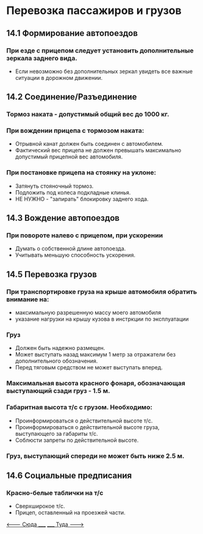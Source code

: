 # Перевозка пассажиров и грузов
## 14.1 Формирование автопоездов
### При езде с прицепом следует установить дополнительные зеркала заднего вида.
+ Если невозможно без дополнительных зеркал увидеть все важные ситуации в дорожном движении.

## 14.2 Соединение/Разъединение
### Тормоз наката - __допустимый общий вес до 1000 кг__.
### При вождении прицепа с тормозом наката:
+ Отрывной канат должен быть соединен с автомобилем.
+ Фактический вес прицепа не должен превышать максимально допустимый прицепной вес автомобиля.

### При постановке прицепа на стоянку на уклоне:
+ Затянуть стояночный тормоз.
+ Подложить под колеса подкладные клинья.
+ НЕ НУЖНО - "запирать" блокировку заднего хода.

## 14.3 Вождение автопоездов
### При повороте налево с прицепом, при ускорении
+ Думать о собственной длине автопоезда.
+ Учитывать меньшую способность ускорения.

## 14.5 Перевозка грузов
### При транспортировке груза на крыше автомобиля обратить внимание на:

+ максимальную разрешенную массу моего автомобиля
+ указание нагрузки на крышу кузова в инстркции по эксплуатации

### Груз
+ Должен быть надежно размещен.
+ Может выступать назад максимум 1 метр за отражатели без дополнительного обозначения. 
+ Перед тяговым средством не может выступать вперед.
### __Максимальная высота красного фонаря__, обозначающая выступающий сзади груз - __1.5 м__.

### Габаритная высота т/с с грузом. Необходимо:
+ Проинформироваться о действительной высоте т/с.
+ Проинформироваться о действительной высоте груза, выступающего за габариты т/с.
+ Соблюсти запреты по действительной высоте.

### Груз, выступающий спереди не может быть ниже 2.5 м.

## 14.6 Социальные предписания
### Красно-белые таблички на т/с
+ Сверхширокое т/с.
+ Прицеп, оставленный на проезжей части.

[<--- Сюда ___](/13%20-%20technical%20conditions%20&%20ecology.md)
[___ Туда --->](/01%20-%20human%20risk%20factor.md)
